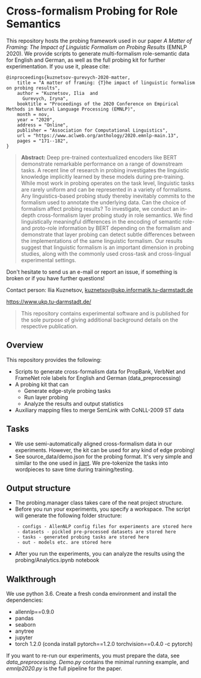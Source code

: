 # Cross-formalism Probing for Role Semantics

This repository hosts the probing framework used in our paper _A Matter of Framing: The Impact of Linguistic Formalism on Probing Results_ (EMNLP 2020).
We provide scripts to generate multi-formalism role-semantic data for English and German, as well as the full probing kit for further experimentation.
If you use it, please cite:

```
@inproceedings{kuznetsov-gurevych-2020-matter,
    title = "A matter of framing: {T}he impact of linguistic formalism on probing results",
    author = "Kuznetsov, Ilia  and
      Gurevych, Iryna",
    booktitle = "Proceedings of the 2020 Conference on Empirical Methods in Natural Language Processing (EMNLP)",
    month = nov,
    year = "2020",
    address = "Online",
    publisher = "Association for Computational Linguistics",
    url = "https://www.aclweb.org/anthology/2020.emnlp-main.13",
    pages = "171--182",
}
```

> **Abstract:** Deep pre-trained contextualized encoders like BERT demonstrate remarkable performance on a range of downstream tasks. A recent line of research in probing investigates the linguistic knowledge implicitly learned by these models during pre-training. While most work in probing operates on the task level, linguistic tasks are rarely uniform and can be represented in a variety of formalisms. Any linguistics-based probing study thereby inevitably commits to the formalism used to annotate the underlying data. Can the choice of formalism affect probing results? To investigate, we conduct an in-depth cross-formalism layer probing study in role semantics. We find linguistically meaningful differences in the encoding of semantic role- and proto-role information by BERT depending on the formalism and demonstrate that layer probing can detect subtle differences between the implementations of the same linguistic formalism. Our results suggest that linguistic formalism is an important dimension in probing studies, along with the commonly used cross-task and cross-lingual experimental settings.

Don't hesitate to send us an e-mail or report an issue, if something is broken or if you have further questions!

Contact person: Ilia Kuznetsov, kuznetsov@ukp.informatik.tu-darmstadt.de

https://www.ukp.tu-darmstadt.de/

> This repository contains experimental software and is published for the sole purpose of giving additional background details on the respective publication. 

## Overview

This repository provides the following:
- Scripts to generate cross-formalism data for PropBank, VerbNet and FrameNet role labels for English and German (data_preprocessing)
- A probing kit that can
    - Generate edge-style probing tasks
    - Run layer probing
    - Analyze the results and output statistics
- Auxiliary mapping files to merge SemLink with CoNLL-2009 ST data

## Tasks

- We use semi-automatically aligned cross-formalism data in our experiments. However, the kit can be used for any kind of edge probing!
- See source_data/demo.json for the probing format. It's very simple and similar to the one used in [jiant](https://github.com/nyu-mll/jiant). We pre-tokenize the tasks into wordpieces to save time during training/testing.

## Output structure

- The probing.manager class takes care of the neat project structure.
- Before you run your experiments, you specify a workspace. The script will generate the following folder structure:
```
    - configs - AllenNLP config files for experiments are stored here
    - datasets - pickled pre-processed datasets are stored here
    - tasks - generated probing tasks are stored here
    - out - models etc. are stored here
```

- After you run the experiments, you can analyze the results using the probing/Analytics.ipynb notebook

## Walkthrough

We use python 3.6. Create a fresh conda environment and install the dependencies:
- allennlp==0.9.0
- pandas
- seaborn
- anytree
- jupyter
- torch 1.2.0 (conda install pytorch==1.2.0 torchvision==0.4.0 -c pytorch)

If you want to re-run our experiments, you must prepare the data, see _data_preprocessing_.
_Demo.py_ contains the minimal running example, and _emnlp2020.py_ is the full pipeline for the paper.


